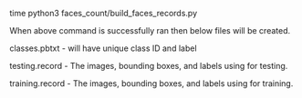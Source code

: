 time python3 faces_count/build_faces_records.py

When above command is successfully ran then below files will be created.

classes.pbtxt - will have unique class ID and label

testing.record - The images, bounding boxes, and labels using for testing. 

training.record - The images, bounding boxes, and labels using for training.
